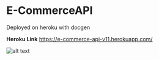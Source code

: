 # E-CommerceAPI

Deployed on heroku with docgen

**Heroku Link**
https://e-commerce-api-v11.herokuapp.com/

![alt text](https://github.com/PrashantGM/blob/main/public/uploads/herokuapi.png?raw=true)
